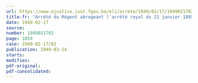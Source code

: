 ```yaml
---
url: https://www.ejustice.just.fgov.be/eli/arrete/1949/02/17/1949021702/justel
title-fr: "Arrêté du Régent abrogeant l'arrêté royal du 21 janvier 1895 instituant le Conseil des mines en Comité consultatif du département de l'Agriculture, de l'Industrie, du Travail et Travaux publics"
date: 1949-02-17
source:
number: 1949021702
page: 1859
case: 1949-02-17/02
publication: 1949-03-14
starts:
modifies:
pdf-original:
pdf-consolidated:
---
```


